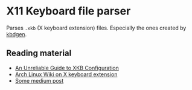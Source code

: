 # X11 Keyboard file parser

Parses `.xkb` (X keyboard extension) files.
Especially the ones created by [kbdgen].

[kbdgen]: https://github.com/divvun/kbdgen/blob/c5f44e557fe6a8b56ca244747f84ba369b3a5502/kbdgen/gen/x11.py

## Reading material

- [An Unreliable Guide to XKB Configuration](https://www.charvolant.org/doug/xkb/html/xkb.html)
- [Arch Linux Wiki on X keyboard extension](https://wiki.archlinux.org/index.php/X_keyboard_extension)
- [Some medium post](https://medium.com/@damko/a-simple-humble-but-comprehensive-guide-to-xkb-for-linux-6f1ad5e13450)

